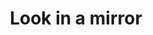 ---
title: Look in a mirror
tags:
  - Reality Check
  - Reflection
  - Fun while tripping
  - Lucid Dreaming
---